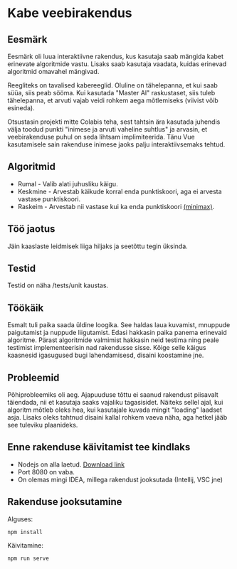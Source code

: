 # Kabe veebirakendus

## Eesmärk
Eesmärk oli luua interaktiivne rakendus, kus kasutaja saab mängida kabet erinevate algoritmide vastu. Lisaks saab kasutaja vaadata, kuidas erinevad algoritmid omavahel mängivad.

Reegliteks on tavalised kabereeglid. Oluline on tähelepanna, et kui saab süüa, siis peab sööma. Kui kasutada "Master AI" raskustaset, siis tuleb tähelepanna, et arvuti vajab veidi rohkem aega mõtlemiseks (viivist võib esineda).

Otsustasin projekti mitte Colabis teha, sest tahtsin ära kasutada juhendis välja toodud punkti "inimese ja arvuti vaheline suhtlus" ja arvasin, et veebirakenduse puhul on seda lihtsam implimiteerida. Tänu Vue kasutamisele sain rakenduse inimese jaoks palju interaktiivsemaks tehtud.

## Algoritmid
* Rumal - Valib alati juhusliku käigu.
* Keskmine - Arvestab käikude korral enda punktiskoori, aga ei arvesta vastase punktiskoori.
* Raskeim - Arvestab nii vastase kui ka enda punktiskoori [(minimax)](https://en.wikipedia.org/wiki/Minimax).

## Töö jaotus
Jäin kaaslaste leidmisek liiga hiljaks ja seetõttu tegin üksinda.

## Testid
Testid on näha /tests/unit kaustas.

## Töökäik
Esmalt tuli paika saada üldine loogika. See haldas laua kuvamist, mnuppude paigutamist ja nuppude liigutamist. Edasi hakkasin paika panema erinevaid algoritme. Pärast algoritmide valmimist hakkasin neid testima ning peale testimist implementeerisin nad rakendusse sisse. Kõige selle käigus kaasnesid igasugused bugi lahendamisesd, disaini koostamine jne.

## Probleemid
Põhiprobleemiks oli aeg. Ajapuuduse tõttu ei saanud rakendust piisavalt täiendada, nii et kasutaja saaks vajaliku tagasisidet. Näiteks sellel ajal, kui algoritm mõtleb oleks hea, kui kasutajale kuvada mingit "loading" laadset asja. Lisaks oleks tahtnud disaini kallal rohkem vaeva näha, aga hetkel jääb see tuleviku plaanideks.

## Enne rakenduse käivitamist tee kindlaks
* Nodejs on alla laetud. [Download link](https://nodejs.org/en/download/)
* Port 8080 on vaba.
* On olemas mingi IDEA, millega rakendust jooksutada (Intellij, VSC jne)

## Rakenduse jooksutamine
Alguses:
```
npm install
```
Käivitamine:
```
npm run serve
```
